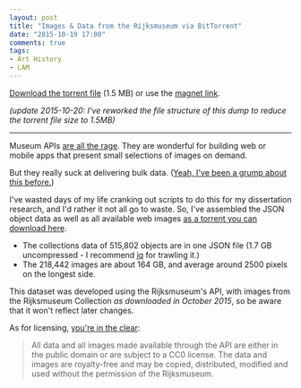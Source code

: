 ```yaml
---
layout: post
title: "Images & Data from the Rijksmuseum via BitTorrent"
date: "2015-10-19 17:00"
comments: true
tags:
- Art History
- LAM
---
```


[Download the torrent file][torrent] (1.5 MB) or use the [magnet link][magnet].

_(update 2015-10-20: I've reworked the file structure of this dump to reduce the torrent file size to 1.5MB)_

---

Museum APIs [are all the rage][ch].
They are wonderful for building web or mobile apps that present small selections of images on demand.

[ch]:http://www.theatlantic.com/technology/archive/2015/01/how-to-build-the-museum-of-the-future/384646/

But they really suck at delivering bulk data. ([Yeah, I've been a grump about this before.](/2015/01/26/unsustainable-museum-data.html))

I've wasted days of my life cranking out scripts to do this for my dissertation research, and I'd rather it not all go to waste.
So, I've assembled the JSON object data as well as all available web images [as a torrent you can download here][torrent].

- The collections data of 515,802 objects are in one JSON file (1.7 GB uncompressed - I recommend [jq](https://stedolan.github.io/jq/) for trawling it.)
- The 218,442 images are about 164 GB, and average around 2500 pixels on the longest side.

This dataset was developed using the Rijksmuseum's API, with images from the
Rijksmuseum Collection _as downloaded in October 2015_, so be aware that it won't reflect later changes.

As for licensing, [you're in the clear](https://www.rijksmuseum.nl/en/api/terms-and-conditions-of-use):

>All data and all images made available through the API are either in the public domain or are subject to a CC0 license. The data and images are royalty-free and may be copied, distributed, modified and used without the permission of the Rijksmuseum.

[torrent]: /assets/docs/rijksmuseum_data.torrent

[magnet]: magnet:?xt=urn:btih:db3cd9defd6d3f16f0a0e6cd0ada882792b9f782&dn=rijksmuseum%5Fdata&tr=http%3A%2F%2Facademictorrents.com%2Fannounce.php&tr=udp%3A%2F%2Ftracker.openbittorrent.com%3A80&tr=udp%3A%2F%2Ftracker.leechers-paradise.org%3A6969
